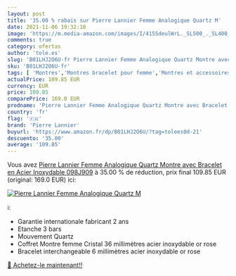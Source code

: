 ```yaml
---
layout: post
title: '35.00 % rabais sur Pierre Lannier Femme Analogique Quartz M'
date: 2021-11-06 19:32:10
image: 'https://m.media-amazon.com/images/I/415SdeulWrL._SL500_._SL400_.jpg'
comments: true
category: ofertas
author: 'tole.es'
slug: 'B01LHJ2O6U-fr Pierre Lannier Femme Analogique Quartz Montre avec...'
sku: 'B01LHJ2O6U-fr'
tags: [ 'Montres','Montres bracelet pour femme','Montres et accessoires','Montres femme','pierre lannier', ]
actualPrice: 109.85 EUR
currency: EUR
price: 109.85
comparePrice: 169.0 EUR
prodname: 'Pierre Lannier Femme Analogique Quartz Montre avec Bracelet en Acier Inoxydable 098J909'
country: 'fr'
flag: '🇫🇷'
brand: 'Pierre Lannier'
buyurl: 'https://www.amazon.fr/dp/B01LHJ2O6U/?tag=tolees0d-21'
descuento: '35.00'
average: '109.85'
---
```


Vous avez [Pierre Lannier Femme Analogique Quartz Montre avec Bracelet en Acier Inoxydable 098J909](https://www.amazon.fr/dp/B01LHJ2O6U/?tag=tolees0d-21)  à  35.00 % de réduction, prix final  109.85 EUR (original: 169.0 EUR) ici:

[![Pierre Lannier Femme Analogique Quartz M](https://m.media-amazon.com/images/I/415SdeulWrL._SL500_._SL400_.jpg)](https://www.amazon.fr/dp/B01LHJ2O6U/?tag=tolees0d-21)

ℹ️:

- Garantie internationale fabricant 2 ans
- Etanche 3 bars
- Mouvement Quartz
- Coffret Montre femme Cristal 36 millimètres acier inoxydable or rose
- Bracelet interchangeable 6 millimètres acier inoxydable or rose

[🛒 Achetez-le maintenant!!](https://www.amazon.fr/dp/B01LHJ2O6U/?tag=tolees0d-21)
